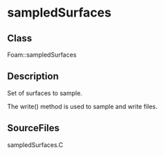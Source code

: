 # sampledSurfaces 
## Class
Foam::sampledSurfaces

## Description
Set of surfaces to sample.

The write() method is used to sample and write files.

## SourceFiles
sampledSurfaces.C

